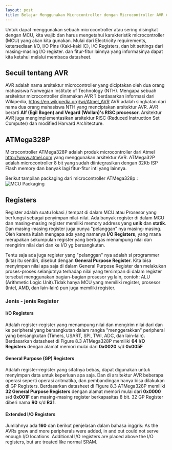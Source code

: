 ```yaml
---
layout: post
title: Belajar Menggunakan Microcontroller dengan Microcontroller AVR ATMega328P
---
```


Untuk dapat menggunakan sebuah microcontroller atau sering disingkat dengan MCU, kita wajib dan harus mengetahui karakteristik microcontroller (MCU) yang akan kita gunakan. Mulai dari Electricity requirements, ketersediaan I/O, I/O Pins (Kaki-kaki IC), I/O Registers, dan bit settings dari masing-masing I/O register. dan fitur-fitur lainnya yang informasinya dapat kita ketahui melalui membaca datasheet.

## Secuil tentang AVR
AVR adalah nama arsitektur microcontroller  yang diciptakan oleh dua orang mahasiswa Norwegian Institute of Technology (NTH). 
Mengapa sebuah arsitektur microcontroller dinamakan AVR ? berdasarkan informasi dari Wikipedia, https://en.wikipedia.org/wi/Atmel_AVR 
AVR adalah singkatan dari nama dua orang mahasiswa NTH yang menciptakan arsitektur AVR. AVR berarti **Alf (Egil Bogen) and Vegard 
(Wollan)'s RISC processor**. Arsitektur AVR juga mengimplementasikan arsitektur RISC (Reduced Instruction Set Computer) dan modified 
Harvard Architecture.
<!--more-->

## ATMega328P
Microcontroller ATMega328P adalah produk microcontroller dari Atmel http://www.atmel.com yang menggunakan arsitektur AVR. 
ATMega32P adalah microcontroller 8 bit yang sudah diintegrasikan dengan 32Kb ISP Flash memory dan banyak lagi fitur-fitur inti yang 
lainnya. 

Berikut tampilan packaging dari microcontroller ATMega328p :
![MCU Packaging](http://res.cloudinary.com/okaprinarjaya/image/upload/c_scale,w_800/v1466608123/okadiary/ATMEGA328P-PU.jpg)

## Registers
Register adalah suatu lokasi / tempat di dalam MCU atau Prosesor yang berfungsi sebagai penyimpan nilai-nilai. Ada banyak register di 
dalam MCU dan masing-masing register memiliki memory address yang **unik** dan **statik**. Dan masing-masing register juga punya 
"pelanggan" nya masing-masing. Oleh karena itulah mengapa ada yang namanya **I/O Registers**, yang mana merupakan sekumpulan register 
yang bertugas menampung nilai dan mengirim nilai dari dan ke I/O yg bersangkutan. 

Tentu saja ada juga register yang "pelanggan" nya adalah si programmer (kita) itu sendiri, disebut dengan **General Purpose Register**. 
Kita bisa menyimpan nilai apa saja di dalam General Purpose Register dan melakukan proses-proses selanjutnya terhadap nilai yang 
tersimpan di dalam register tersebut menggunakan bagian-bagian prosesor yg lain, contoh: ALU (Arithmetic Logic Unit).Tidak hanya MCU 
yang memiliki register, prosesor (Intel, AMD, dan lain-lain) pun juga memiliki register.

### Jenis - jenis Register

#### I/O Registers
Adalah register-register yang menampung nilai dan mengirim nilai dari dan ke peripheral yang bersangkutan dalam rangka "menggerakkan" 
peripheral yang bersangkutan (Timers, USART, SPI, TWI, ADC, dan lain-lain). Berdasarkan datasheet di Figure 8.3  ATMega328P memiliki 
**64 I/O Registers** dengan alamat memori mulai dari **0x0020** s/d **0x005F**

#### General Purpose (GP) Registers
Adalah register-register yang sifatnya bebas, dapat digunakan untuk menyimpan data untuk keperluan apa saja. Dan di arsitektur AVR 
beberapa operasi seperti operasi aritmatika, dan pembandingan hanya bisa dilakukan di GP Registers. Berdasarkan datasheet di Figure 8.3 
ATMega328P memiliki **32 General Purpose Registers** dengan alamat memori mulai dari **0x0000** s/d **0x001F** dan masing-masing 
register berkapasitas 8 bit. 32 GP Register diberi nama **R0** s/d **R31**.

#### Extended I/O Registers
Jumlahnya ada **160** dan berikut penjelasan dalam bahasa inggris:
As the AVRs grew and more peripherals were added, in and out could not serve enough I/O locations. Additional I/O registers are placed 
above the I/O registers, but are treated like normal SRAM.

